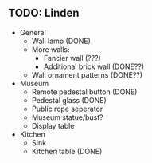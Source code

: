 ## TODO: Linden
- General
	* Wall lamp (DONE)
	* More walls:
		- Fancier wall (???)
		- Additional brick wall (DONE??)
	* Wall ornament patterns (DONE??)
- Museum
	* Remote pedestal button (DONE)
	* Pedestal glass (DONE)
	* Public rope seperator
	* Museum statue/bust?
	* Display table
- Kitchen
	* Sink
	* Kitchen table (DONE)
	